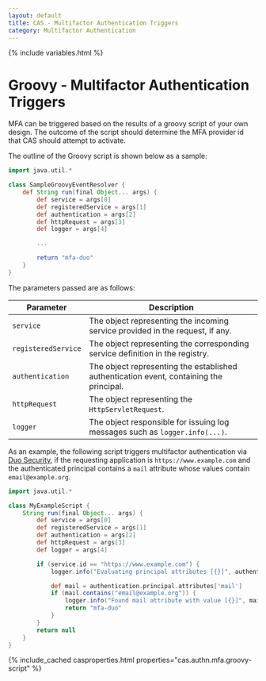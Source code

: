 ```yaml
---
layout: default
title: CAS - Multifactor Authentication Triggers
category: Multifactor Authentication
---
```


{% include variables.html %}

# Groovy - Multifactor Authentication Triggers

MFA can be triggered based on the results of a groovy script of your own design. The 
outcome of the script should determine the MFA provider id that CAS should attempt to activate.

The outline of the Groovy script is shown below as a sample:

```groovy
import java.util.*

class SampleGroovyEventResolver {
    def String run(final Object... args) {
        def service = args[0]
        def registeredService = args[1]
        def authentication = args[2]
        def httpRequest = args[3]
        def logger = args[4]

        ...

        return "mfa-duo"
    }
}
```

The parameters passed are as follows:

| Parameter           | Description                                                                             |
|---------------------|-----------------------------------------------------------------------------------------|
| `service`           | The object representing the incoming service provided in the request, if any.           |
| `registeredService` | The object representing the corresponding service definition in the registry.           |
| `authentication`    | The object representing the established authentication event, containing the principal. |
| `httpRequest`       | The object representing the `HttpServletRequest`.                                       |
| `logger`            | The object responsible for issuing log messages such as `logger.info(...)`.             |

As an example, the following script triggers multifactor authentication 
via [Duo Security](../mfa/DuoSecurity-Authentication.html), if the requesting application is `https://www.example.com` and 
the authenticated principal contains a `mail` attribute whose values contain `email@example.org`.

```groovy
import java.util.*

class MyExampleScript {
    String run(final Object... args) {
        def service = args[0]
        def registeredService = args[1]
        def authentication = args[2]
        def httpRequest = args[3]
        def logger = args[4]

        if (service.id == "https://www.example.com") {
            logger.info("Evaluating principal attributes [{}]", authentication.principal.attributes)

            def mail = authentication.principal.attributes['mail']
            if (mail.contains("email@example.org")) {
                logger.info("Found mail attribute with value [{}]", mail)
                return "mfa-duo"
            }
        }
        return null
    }
}
```

{% include_cached casproperties.html properties="cas.authn.mfa.groovy-script" %}
